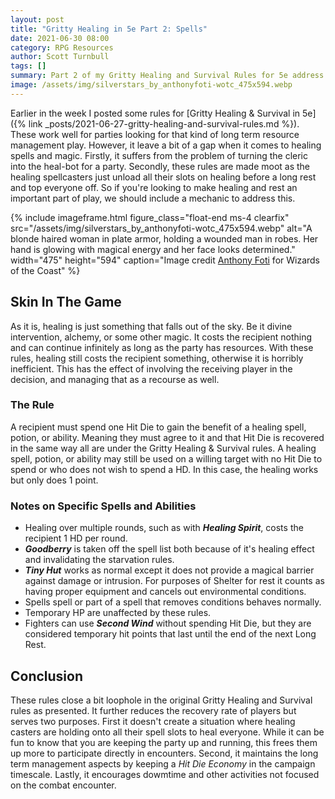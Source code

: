 ```yaml
---
layout: post
title: "Gritty Healing in 5e Part 2: Spells"
date: 2021-06-30 08:00
category: RPG Resources
author: Scott Turnbull
tags: []
summary: Part 2 of my Gritty Healing and Survival Rules for 5e address mechanics for spells and potions.
image: /assets/img/silverstars_by_anthonyfoti-wotc_475x594.webp
---
```


Earlier in the week I posted some rules for [Gritty Healing & Survival in 5e]({% link _posts/2021-06-27-gritty-healing-and-survival-rules.md %}). These work well for parties looking for that kind of long term resource management play. However, it leave a bit of a gap when it comes to healing spells and magic. Firstly, it suffers from the problem of turning the cleric into the heal-bot for a party. Secondly, these rules are made moot as the healing spellcasters just unload all their slots on healing before a long rest and top everyone off. So if you're looking to make healing and rest an important part of play, we should include a mechanic to address this.

{% include imageframe.html
  figure_class="float-end ms-4 clearfix"
  src="/assets/img/silverstars_by_anthonyfoti-wotc_475x594.webp"
  alt="A blonde haired woman in plate armor, holding a wounded man in robes.  Her hand is glowing with magical energy and her face looks determined."
  width="475" height="594"
  caption="Image credit <a href='https://www.deviantart.com/anthonyfoti/' target='_blank'>Anthony Foti</a> for Wizards of the Coast"
 %}

## Skin In The Game
As it is, healing is just something that falls out of the sky. Be it divine intervention, alchemy, or some other magic.  It costs the recipient nothing and can continue infinitely as long as the party has resources. With these rules, healing still costs the recipient something, otherwise it is horribly inefficient. This has the effect of involving the receiving player in the decision, and managing that as a recourse as well.

### The Rule
A recipient must spend one Hit Die to gain the benefit of a healing spell, potion, or ability. Meaning they must agree to it and that Hit Die is recovered in the same way all are under the Gritty Healing & Survival rules. A healing spell, potion, or ability may still be used on a willing target with no Hit Die to spend or who does not wish to spend a HD.  In this case, the healing works but only does 1 point.

### Notes on Specific Spells and Abilities

* Healing over multiple rounds, such as with ***Healing Spirit***, costs the recipient 1 HD per round.
* ***Goodberry*** is taken off the spell list both because of it's healing effect and invalidating the starvation rules.
* ***Tiny Hut*** works as normal except it does not provide a magical barrier against damage or intrusion. For purposes of Shelter for rest it counts as having proper equipment and cancels out environmental conditions.  
* Spells spell or part of a spell that removes conditions behaves normally.
* Temporary HP are unaffected by these rules.
* Fighters can use ***Second Wind*** without spending Hit Die, but they are considered temporary hit points that last until the end of the next Long Rest.

## Conclusion
These rules close a bit loophole in the original Gritty Healing and Survival rules as presented.  It further reduces the recovery rate of players but serves two purposes. First it doesn't create a situation where healing casters are holding onto all their spell slots to heal everyone. While it can be fun to know that you are keeping the party up and running, this frees them up more to participate directly in encounters. Second, it maintains the long term management aspects by keeping a *Hit Die Economy* in the campaign timescale. Lastly, it encourages dowmtime and other activities not focused on the combat encounter.